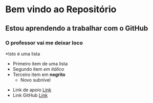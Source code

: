 # Bem vindo ao Repositório
## Estou aprendendo a trabalhar com o GitHub
### O professor vai me deixar loco

*Isto é uma lista 
   + Primeiro item de uma lista 
   + Segundo item *em itálico*
   + Terceiro item em **negrito**
	 + Novo subnível
* Link de apoio
   [Link](https://aluno.uninove.br)
* Link GitHub
   [Link](https://github.com/EdsonMSouza/T42-computacao-movel)
